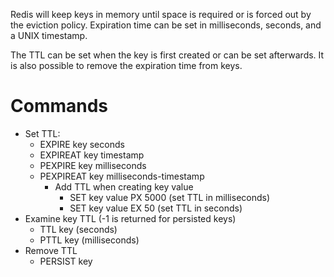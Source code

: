Redis will keep keys in memory until space is required or is forced out by the eviction policy.  Expiration time can be set in milliseconds, seconds, and a UNIX timestamp.

The TTL can be set when the key is first created or can be set afterwards. It is also possible to remove the expiration time from keys.

# Commands
* Set TTL:
	* EXPIRE key seconds
	* EXPIREAT key timestamp
	* PEXPIRE key milliseconds
	* PEXPIREAT key milliseconds-timestamp
		* Add TTL when creating key value 
			* SET key value PX 5000 (set TTL in milliseconds)
			* SET key value EX 50 (set TTL in seconds)
* Examine key TTL (-1 is returned for persisted keys)
	* TTL key (seconds) 
	* PTTL key (milliseconds)
* Remove TTL
	* PERSIST key